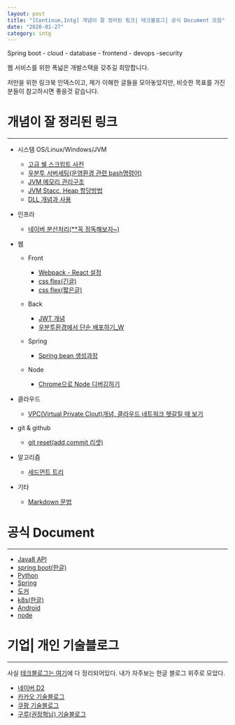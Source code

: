 ```yaml
---
layout: post
title: "[Continue,Intg] 개념이 잘 정리된 링크| 테크블로그| 공식 Document 모음"
date: "2020-01-27"
category: intg
---
```


Spring boot - cloud - database - frontend - devops -security

웹 서비스를 위한 폭넓은 개발스택을 갖추길 희망합니다.

저만을 위한 링크북 인덱스이고, 제가 이해한 글들을 모아놓았지만, 비슷한 목표를 가진분들이 참고하시면 좋을것 같습니다.

# 개념이 잘 정리된 링크

---

- 시스템 OS/Linux/Windows/JVM

  - [고급 쉘 스크립트 사전](https://wiki.kldp.org/HOWTO/html/Adv-Bash-Scr-HOWTO/)
  - [우분투 서버세팅(운영환경 관련 bash명령어)](https://blog.lael.be/post/73)
  - [JVM 메모리 관리구조](https://www.holaxprogramming.com/2017/10/09/java-jvm-performance/)
  - [JVM Stacc, Heap 할당방법](https://yaboong.github.io/java/2018/05/26/java-memory-management/)
  - [DLL 개념과 사용](https://blog.naver.com/PostView.nhn?blogId=tipsware&logNo=221359282016&parentCategoryNo=&categoryNo=83&viewDate=&isShowPopularPosts=true&from=search)

- 인프라

  - [네이버 분산처리(\*\*꼭 정독해보자~)](https://d2.naver.com/helloworld/6070967)

- 웹

  - Front
    - [Webpack - React 설정](https://velog.io/@jeff0720/React-%EA%B0%9C%EB%B0%9C-%ED%99%98%EA%B2%BD%EC%9D%84-%EA%B5%AC%EC%B6%95%ED%95%98%EB%A9%B4%EC%84%9C-%EB%B0%B0%EC%9A%B0%EB%8A%94-Webpack-%EA%B8%B0%EC%B4%88#%EC%9B%B9%ED%8C%A9%EC%9C%BC%EB%A1%9C-%EC%9E%90%EB%B0%94%EC%8A%A4%ED%81%AC%EB%A6%BD%ED%8A%B8-%ED%8C%8C%EC%9D%BC-%EB%B9%8C%EB%93%9C%ED%95%98%EA%B8%B0)
    - [css flex(긴글)](https://webclub.tistory.com/628)
    - [css flex(짧은글)](https://blog.naver.com/yoon980208/221478151850)
  - Back
    - [JWT 개념](https://blog.outsider.ne.kr/1160)
    - [우분투환경에서 단순 배포하기\_W](https://all-record.tistory.com/186)
  - Spring

    - [Spring bean 생성과정](https://jeong-pro.tistory.com/167)

  - Node
    - [Chrome으로 Node 디버깅하기](https://nodejs.org/en/docs/guides/debugging-getting-started/)

- 클라우드

  - [VPC(Virtual Private Clout)개념, 클라우드 네트워크 헷갈릴 때 보기](https://medium.com/harrythegreat/aws-%EA%B0%80%EC%9E%A5%EC%89%BD%EA%B2%8C-vpc-%EA%B0%9C%EB%85%90%EC%9E%A1%EA%B8%B0-71eef95a7098)

- git & github

  - [git reset(add,commit 리셋)](https://git-scm.com/book/ko/v2/Git-%EB%8F%84%EA%B5%AC-Reset-%EB%AA%85%ED%99%95%ED%9E%88-%EC%95%8C%EA%B3%A0-%EA%B0%80%EA%B8%B0)

- 알고리즘

  - [세드먼트 트리](https://www.acmicpc.net/blog/view/9)

- 기타
  - [Markdown 문법](https://heropy.blog/2017/09/30/markdown/)

# 공식 Document

---

- [Java8 API](https://docs.oracle.com/javase/8/docs/api/)
- [spring boot(한글)](https://kgmyh.github.io/blog/2017/12/02/spring-boot-chapter01/)
- [Python](2)
- [Spring](https://docs.spring.io/)
- [도커](https://docs.docker.com)
- [k8s(한글)](https://kubernetes.io/ko/docs/home/)
- [Android](https://developer.android.com)
- [node](https://nodejs.org/api/)

# 기업| 개인 기술블로그

---

사실 [테크블로그는 여기](https://medium.com/@Dongmin_Jang/%EC%97%85%EC%B2%B4%EB%B3%84-%EA%B8%B0%EC%88%A0-%EB%B8%94%EB%A1%9C%EA%B7%B8-%EB%A6%AC%EC%8A%A4%ED%8A%B8-e2d736d0e658)에 다 정리되어있다. 내가 자주보는 한글 블로그 위주로 모았다.

- [네이버 D2](https://d2.naver.com/home)
- [카카오 기술블로그](http://tech.kakao.com/)
- [쿠팡 기술블로그](https://medium.com/coupang-tech)
- [구루(권정혁님) 기술블로그](https://xguru.net/)
